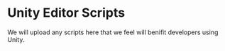 # Unity Editor Scripts

We will upload any scripts here that we feel will benifit developers using Unity.
